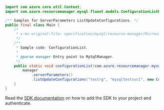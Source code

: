 ```java
import com.azure.core.util.Context;
import com.azure.resourcemanager.mysql.fluent.models.ConfigurationListResultInner;

/** Samples for ServerParameters ListUpdateConfigurations. */
public final class Main {
    /*
     * x-ms-original-file: specification/mysql/resource-manager/Microsoft.DBforMySQL/stable/2017-12-01/examples/ConfigurationsUpdateByServer.json
     */
    /**
     * Sample code: ConfigurationList.
     *
     * @param manager Entry point to MySqlManager.
     */
    public static void configurationList(com.azure.resourcemanager.mysql.MySqlManager manager) {
        manager
            .serverParameters()
            .listUpdateConfigurations("testrg", "mysqltestsvc1", new ConfigurationListResultInner(), Context.NONE);
    }
}
```

Read the [SDK documentation](https://github.com/Azure/azure-sdk-for-java/blob/azure-resourcemanager-mysql_1.0.2/sdk/mysql/azure-resourcemanager-mysql/README.md) on how to add the SDK to your project and authenticate.
